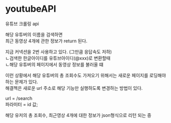 # youtubeAPI
유튜브 크롤링 api  
  
해당 유튜버의 이름을 검색하면  
최근 동영상 4개에 관한 정보가 return 된다.  
  
지금 커넥션을 2번 사용하고 있다. (그만큼 응답속도 저하)  
  ㄴ검색한 한글아이디를 유튜브아이디(@xxx)로 변환할때  
  ㄴ해당 유튜버의 페이지에서 동영상 정보를 불러올 떄  
    
이런 상황에서 해당 유튜버의 총 조회수도 가져오기 위해서는 새로운 페이지를 로딩해야 하는 문제가 있다.  
해결첵은 새로운 url 주소로 해당 기능만 실행하도록 변경하는 방법이 있다.  

  
url = /search  
파라미터 = id 값;  
  
해당 유저의 총 조회수, 최근영상 4개에 대한 정보가 json형식으로 리턴 되는 중  
